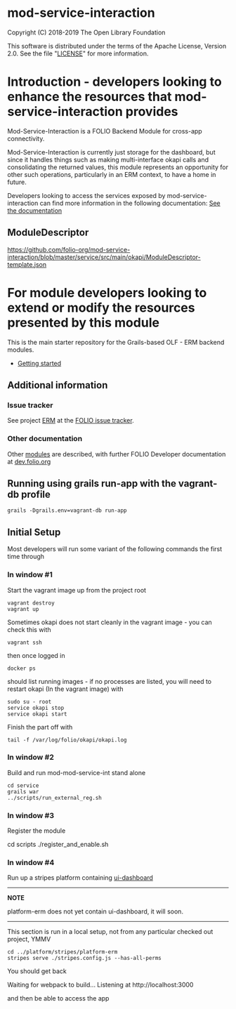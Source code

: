 # mod-service-interaction

Copyright (C) 2018-2019 The Open Library Foundation

This software is distributed under the terms of the Apache License,
Version 2.0. See the file "[LICENSE](LICENSE)" for more information.

# Introduction - developers looking to enhance the resources that mod-service-interaction provides

Mod-Service-Interaction is a FOLIO Backend Module for cross-app connectivity.

Mod-Service-Interaction is currently just storage for the dashboard, but since it handles things such as making multi-interface okapi calls and consolidating the returned values, this module represents an opportunity for other such operations, particularly in an ERM context, to have a home in future.

Developers looking to access the services exposed by mod-service-interaction can find more information in the following documentation:
[See the documentation](https://wiki.folio.org/display/ERM/Dashboard+Documentation)

## ModuleDescriptor
https://github.com/folio-org/mod-service-interaction/blob/master/service/src/main/okapi/ModuleDescriptor-template.json

# For module developers looking to extend or modify the resources presented by this module

This is the main starter repository for the Grails-based OLF - ERM backend modules.

- [Getting started](service/docs/getting-started.md "Getting started")

## Additional information

### Issue tracker

See project [ERM](https://issues.folio.org/projects/ERM)
at the [FOLIO issue tracker](https://dev.folio.org/guidelines/issue-tracker/).

### Other documentation

Other [modules](https://dev.folio.org/source-code/#server-side) are described,
with further FOLIO Developer documentation at [dev.folio.org](https://dev.folio.org/)


## Running using grails run-app with the vagrant-db profile

    grails -Dgrails.env=vagrant-db run-app


## Initial Setup

Most developers will run some variant of the following commands the first time through

### In window #1

Start the vagrant image up from the project root

    vagrant destroy
    vagrant up

Sometimes okapi does not start cleanly in the vagrant image - you can check this with

    vagrant ssh

then once logged in

    docker ps

should list running images - if no processes are listed, you will need to restart okapi (In the vagrant image) with

    sudo su - root
    service okapi stop
    service okapi start

Finish the part off with

    tail -f /var/log/folio/okapi/okapi.log

### In window #2

Build and run mod-mod-service-int stand alone

    cd service
    grails war
    ../scripts/run_external_reg.sh

### In window #3

Register the module

  cd scripts
  ./register_and_enable.sh


### In window #4

Run up a stripes platform containing [ui-dashboard](https://github.com/folio-org/ui-dashboard)

---
**NOTE**

platform-erm does not yet contain ui-dashboard, it will soon.

---

This section is run in a local setup, not from any particular checked out project, YMMV

    cd ../platform/stripes/platform-erm
    stripes serve ./stripes.config.js --has-all-perms



You should get back

Waiting for webpack to build...
Listening at http://localhost:3000

and then be able to access the app

  

